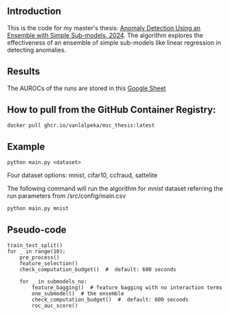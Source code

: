 ## Introduction
This is the code for my master's thesis: <a href="Master Thesis with affidavit.pdf">Anomaly Detection Using an Ensemble with Simple Sub-models, 2024</a>.
The algorithm explores the effectiveness of an ensemble of simple sub-models like linear regression in detecting anomalies.

## Results
The AUROCs of the runs are stored in this <a href="https://docs.google.com/spreadsheets/d/1lLax3dy0JjQOxW_wwGM35UwRHdO8CJlR9QSlvxNbVNc/edit?usp=sharing">Google Sheet</a>

## How to pull from the GitHub Container Registry:
```
docker pull ghcr.io/vanlalpeka/msc_thesis:latest
```

<!-- ## Parameters
- `submodels_no` (int): The number of submodels to create.
- `features_no` (int): The number of features to use in each submodel.
- `computation_budget` (int): The maximum time to run the algorithm in seconds.
- `features_bagging_ratio` (float): The ratio of features to use in feature bagging.
- `train_test_split_ratio` (float): The ratio of the dataset to use for training.
- `data_path` (str): The path to the dataset. -->

## Example
```
python main.py <dataset>
```
Four dataset options: mnist, cifar10, ccfraud, sattelite

The following command will run the algorithm for $mnist$ dataset referring the run parameters from /src/config/main.csv
```
python main.py mnist
```


## Pseudo-code
```
train_test_split()
for _ in range(10):
    pre_process()
    feature_selection()
    check_computation_budget()  #  default: 600 seconds

    for _ in submodels_no:
        feature_bagging()  # feature bagging with no interaction terms
        one_submodel()  # the ensemble
        check_computation_budget()  #  default: 600 seconds
        roc_auc_score()

```